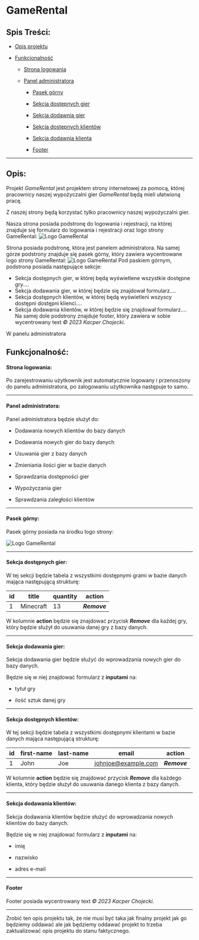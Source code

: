 # GameRental

## Spis Treści:

- [Opis projektu](##Opis)

- [Funkcjonalność](###funkcjonalność)

  - [Strona logowania](####strona-logowania)

  - [Panel administratora](####panel-administratora)

    - [Pasek górny](####pasek-górny)

    - [Sekcja dostępnych gier](####sekcja-dostępnych-gier)
 
    - [Sekcja dodawnia gier](####sekcja-dodawnia-gier)

    - [Sekcja dostępnych klientów](####sekcja-dostępnych-klientów)

    - [Sekcja dodawnia klienta](####sekcja-dodawnia-klienta)

    - [Footer](####footer)

---


## Opis:

Projekt *GameRental* jest projektem strony internetowej za pomocą, której pracownicy naszej wypożyczalni gier *GameRental* będą mieli ułatwioną pracę.

Z naszej strony będą korzystać tylko pracownicy naszej wypożyczalni gier.

Nasza strona posiada podstronę do logowania i rejestracji, na której znajduje się formularz do logowania i rejestracji oraz logo strony GameRental:
![Logo GameRental](https://i.imgur.com/jQEIAJP.png)

Strona posiada podstronę, która jest panelem administratora.
Na samej górze podstrony znajduje się pasek górny, który zawiera wycentrowane logo strony GameRental:
![Logo GameRental](https://i.imgur.com/jQEIAJP.png)
Pod paskiem górnym, podstrona posiada następujące sekcje:
- Sekcja dostępnych gier, w której będą wyświetlene wszystkie dostępne gry....
- Sekcja dodawania gier, w której będzie się znajdował formularz....
- Sekcja dostępnych klientów, w której będą wyświetleni wszyscy dostępni dostępni klienci....
- Sekcja dodawania klientów, w której będzie się znajdował formularz....
Na samej dole podstrony znajduje footer, który zawiera w sobie wycentrowany text *© 2023 Kacper Chojecki*.

W panelu administratora

## Funkcjonalność:

  
#### Strona logowania:

Po zarejestrowaniu użytkownik jest automatycznie logowany i przenoszony do panelu administratora, po zalogowaniu użytkownika następuje to samo.

---

#### Panel administratora:

Panel administratora będzie służył do:


- Dodawania nowych klientów do bazy danych

- Dodawania nowych gier do bazy danych

- Usuwania gier z bazy danych

- Zmieniania ilości gier w bazie danych

- Sprawdzania dostępności gier

- Wypożyczania gier

- Sprawdzania zaległości klientów

---

#### Pasek górny:

Pasek górny posiada na środku logo strony:

![Logo GameRental](https://i.imgur.com/jQEIAJP.png)

---

#### Sekcja dostępnych gier:

W tej sekcji będzie tabela z wszystkimi dostępnymi grami w bazie danych mająca następującą strukturę:

| id | title |quantity|action|
|--|--|--|--|
| 1 | Minecraft |13|***Remove***|

W kolumnie **action** będzie się znajdować przycisk ***Remove*** dla każdej gry, który będzie służył do usuwania danej gry z bazy danych.

---

#### Sekcja dodawania gier:

Sekcja dodawania gier będzie służyć do wprowadzania nowych gier do bazy danych.

Będzie się w niej znajdować formularz z **inputami** na:

- tytuł gry

- ilość sztuk danej gry

---

#### Sekcja dostępnych klientów:

W tej sekcji będzie tabela z wszystkimi dostępnymi klientami w bazie danych mająca następującą strukturę:

| id | first-name | last-name | email | action |
|--|--|--|--|--|
| 1 | John |Joe | johnjoe@example.com | ***Remove*** |

W kolumnie **action** będzie się znajdować przycisk ***Remove*** dla każdego klienta, który będzie służył do usuwania danego klienta z bazy danych.

---

#### Sekcja dodawania klientów:

Sekcja dodawania klientów będzie służyć do wprowadzania nowych klientów do bazy danych.

Będzie się w niej znajdować formularz z **inputami** na:

- imię

- nazwisko

- adres e-mail

---

#### Footer
Footer posiada wycentrowany text *© 2023 Kacper Chojecki*.

---

Zrobić ten opis projektu tak, że nie musi być taka jak finalny projekt jak go będziemy oddawać ale jak będziemy oddawać projekt to trzeba zaktualizować opis projektu do stanu faktycznego.
